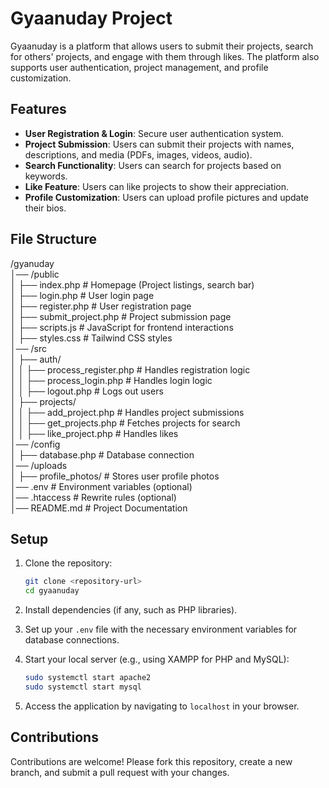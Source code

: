
# Gyaanuday Project

Gyaanuday is a platform that allows users to submit their projects, search for others' projects, and engage with them through likes. The platform also supports user authentication, project management, and profile customization.

## Features

- **User Registration & Login**: Secure user authentication system.
- **Project Submission**: Users can submit their projects with names, descriptions, and media (PDFs, images, videos, audio).
- **Search Functionality**: Users can search for projects based on keywords.
- **Like Feature**: Users can like projects to show their appreciation.
- **Profile Customization**: Users can upload profile pictures and update their bios.

## File Structure


/gyanuday  
│── /public  
│   ├── index.php          # Homepage (Project listings, search bar)  
│   ├── login.php          # User login page  
│   ├── register.php       # User registration page  
│   ├── submit_project.php # Project submission page  
│   ├── scripts.js         # JavaScript for frontend interactions  
│   ├── styles.css         # Tailwind CSS styles  
│── /src  
│   ├── auth/  
│   │   ├── process_register.php  # Handles registration logic  
│   │   ├── process_login.php     # Handles login logic  
│   │   ├── logout.php            # Logs out users  
│   ├── projects/  
│   │   ├── add_project.php       # Handles project submissions  
│   │   ├── get_projects.php      # Fetches projects for search  
│   │   ├── like_project.php      # Handles likes  
│── /config  
│   ├── database.php       # Database connection  
│── /uploads  
│   ├── profile_photos/    # Stores user profile photos  
│── .env                   # Environment variables (optional)  
│── .htaccess              # Rewrite rules (optional)  
│── README.md              # Project Documentation  

## Setup

1. Clone the repository:

   ```bash
   git clone <repository-url>
   cd gyaanuday
   ```

2. Install dependencies (if any, such as PHP libraries).

3. Set up your `.env` file with the necessary environment variables for database connections.

4. Start your local server (e.g., using XAMPP for PHP and MySQL):

   ```bash
   sudo systemctl start apache2
   sudo systemctl start mysql
   ```

5. Access the application by navigating to `localhost` in your browser.


## Contributions

Contributions are welcome! Please fork this repository, create a new branch, and submit a pull request with your changes.


